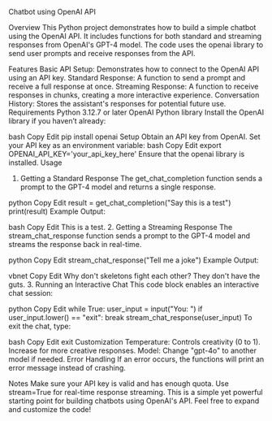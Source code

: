 Chatbot using OpenAI API

Overview
This Python project demonstrates how to build a simple chatbot using the OpenAI API. It includes functions for both standard and streaming responses from OpenAI's GPT-4 model. The code uses the openai library to send user prompts and receive responses from the API.

Features
Basic API Setup: Demonstrates how to connect to the OpenAI API using an API key.
Standard Response: A function to send a prompt and receive a full response at once.
Streaming Response: A function to receive responses in chunks, creating a more interactive experience.
Conversation History: Stores the assistant's responses for potential future use.
Requirements
Python 3.12.7 or later
OpenAI Python library
Install the OpenAI library if you haven’t already:

bash
Copy
Edit
pip install openai
Setup
Obtain an API key from OpenAI.
Set your API key as an environment variable:
bash
Copy
Edit
export OPENAI_API_KEY='your_api_key_here'
Ensure that the openai library is installed.
Usage
1. Getting a Standard Response
The get_chat_completion function sends a prompt to the GPT-4 model and returns a single response.

python
Copy
Edit
result = get_chat_completion("Say this is a test")
print(result)
Example Output:

bash
Copy
Edit
This is a test.
2. Getting a Streaming Response
The stream_chat_response function sends a prompt to the GPT-4 model and streams the response back in real-time.

python
Copy
Edit
stream_chat_response("Tell me a joke")
Example Output:

vbnet
Copy
Edit
Why don't skeletons fight each other?
They don't have the guts.
3. Running an Interactive Chat
This code block enables an interactive chat session:

python
Copy
Edit
while True:
    user_input = input("You: ")
    if user_input.lower() == "exit":
        break
    stream_chat_response(user_input)
To exit the chat, type:

bash
Copy
Edit
exit
Customization
Temperature: Controls creativity (0 to 1). Increase for more creative responses.
Model: Change "gpt-4o" to another model if needed.
Error Handling
If an error occurs, the functions will print an error message instead of crashing.

Notes
Make sure your API key is valid and has enough quota.
Use stream=True for real-time response streaming.
This is a simple yet powerful starting point for building chatbots using OpenAI's API. Feel free to expand and customize the code!







